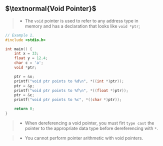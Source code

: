 ## $\textnormal{Void Pointer}$

> - The `void` pointer is used to refer to any address type in <br />
    memory and has a declaration that looks like `void *ptr`;

```c
// Example 1.
#include <stdio.h>

int main() {
    int x = 33;
    float y = 12.4;
    char c = 'a';
    void *ptr;

    ptr = &x;
    printf("void ptr points to %d\n", *((int *)ptr));
    ptr = &y;
    printf("void ptr points to %f\n", *((float *)ptr));
    ptr = &c;
    printf("void ptr points to %c", *((char *)ptr));

    return 0;
}
```

> - When dereferencing a void pointer, you must firt `type cast` the <br />
    pointer to the appropriate data type before dereferencing with `*`.

> - You cannot perform pointer arithmetic with void pointers.
